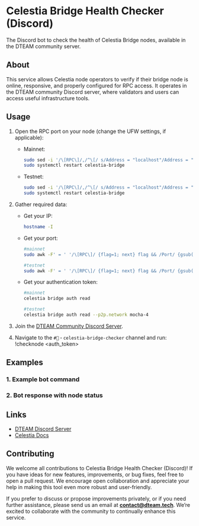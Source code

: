 # Celestia Bridge Health Checker (Discord)

The Discord bot to check the health of Celestia Bridge nodes, available in the DTEAM community server.

## About

This service allows Celestia node operators to verify if their bridge node is online, responsive, and properly configured for RPC access. It operates in the DTEAM community Discord server, where validators and users can access useful infrastructure tools.

## Usage

1. Open the RPC port on your node (change the UFW settings, if applicable):
   - Mainnet:
     ```bash
     sudo sed -i '/\[RPC\]/,/^\[/ s/Address = "localhost"/Address = "0.0.0.0"/' $HOME/.celestia-bridge/config.toml
     sudo systemctl restart celestia-bridge
     ```
   - Testnet:
     ```bash
     sudo sed -i '/\[RPC\]/,/^\[/ s/Address = "localhost"/Address = "0.0.0.0"/' $HOME/.celestia-bridge-mocha-4/config.toml
     sudo systemctl restart celestia-bridge
     ```

2. Gather required data:
   - Get your IP:
     ```bash
     hostname -I
     ```
   - Get your port:
     ```bash
     #mainnet
     sudo awk -F' = ' '/\[RPC\]/ {flag=1; next} flag && /Port/ {gsub(/"/, "", $2); print $2; exit}' $HOME/.celestia-bridge/config.toml

     #testnet
     sudo awk -F' = ' '/\[RPC\]/ {flag=1; next} flag && /Port/ {gsub(/"/, "", $2); print $2; exit}' $HOME/.celestia-bridge-mocha-4/config.toml
     ```
   - Get your authentication token:
     ```bash
     #mainnet
     celestia bridge auth read

     #testnet
     celestia bridge auth read --p2p.network mocha-4
     ```

3. Join the [DTEAM Community Discord Server](https://discord.gg/BCeXe63Mm8).

4. Navigate to the `#🤖・celestia-bridge-checker` channel and run: !checknode <ip> <port> <auth_token>

## Examples

### 1. Example bot command


### 2. Bot response with node status


## Links

- [DTEAM Discord Server](https://discord.gg/BCeXe63Mm8)
- [Celestia Docs](https://docs.celestia.org/)

## Contributing

We welcome all contributions to Celestia Bridge Health Checker (Discord)! If you have ideas for new features, improvements, or bug fixes, feel free to open a pull request. We encourage open collaboration and appreciate your help in making this tool even more robust and user-friendly.

If you prefer to discuss or propose improvements privately, or if you need further assistance, please send us an email at **contact@dteam.tech**. We’re excited to collaborate with the community to continually enhance this service.

